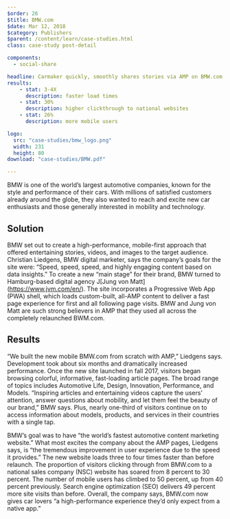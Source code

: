 ```yaml
---
$order: 26
$title: BMW.com
$date: Mar 12, 2018
$category: Publishers
$parent: /content/learn/case-studies.html
class: case-study post-detail

components:
  - social-share

headline: Carmaker quickly, smoothly shares stories via AMP on BMW.com
results:
    - stat: 3-4X
      description: faster load times
    - stat: 30%
      description: higher clickthrough to national websites
    - stat: 26%
      description: more mobile users

logo:
  src: "case-studies/bmw_logo.png"
  width: 231
  height: 80
download: "case-studies/BMW.pdf"

---
```



<div class="img-left">
    <amp-img width="400" height="754" layout="responsive" src="/static/img/case-studies/bmw_1.png"></amp-img>
</div>

BMW is one of the world’s largest automotive companies, known for the style and performance of their cars. With millions of satisfied customers already around the globe, they also wanted to reach and excite new car enthusiasts and those generally interested in mobility and technology.

## Solution

BMW set out to create a high-performance, mobile-first approach that offered entertaining stories, videos, and images to the target audience. Christian Liedgens, BMW digital marketer, says the company’s goals for the site were: “Speed, speed, speed, and highly engaging content based on data insights.” To create a new “main stage” for their brand, BMW turned to Hamburg-based digital agency J[Jung von Matt] (https://www.jvm.com/en/). The site incorporates a Progressive Web App (PWA) shell, which loads custom-built, all-AMP content to deliver a fast page experience for first and all following page visits. BMW and Jung von Matt are such strong believers in AMP that they used all across the completely relaunched BWM.com.

<div class="img-right">
    <amp-img width="400" height="754" layout="responsive" src="/static/img/case-studies/bmw_2.png"></amp-img>
</div>

## Results

“We built the new mobile BMW.com from scratch with AMP,” Liedgens says. Development took about six months and dramatically increased performance. Once the new site launched in fall 2017, visitors began browsing colorful, informative, fast-loading article pages. The broad range of topics includes Automotive Life, Design, Innovation, Performance, and Models. “Inspiring articles and entertaining videos capture the users’ attention, answer questions about mobility, and let them feel the beauty of our brand,” BMW says. Plus, nearly one-third of visitors continue on to access information about models, products, and services in their countries with a single tap.
 
BMW’s goal was to have “the world’s fastest automotive content marketing website.” What most excites the company about the AMP pages, Liedgens says, is “the tremendous improvement in user experience due to the speed it provides.” The new website loads three to four times faster than before relaunch. The proportion of visitors clicking through from BMW.com to a national sales company (NSC) website has soared from 8 percent to 30 percent.  The number of mobile users has climbed to 50 percent, up from 40 percent previously. Search engine optimization (SEO) delivers 49 percent more site visits than before. Overall, the company says, BMW.com now gives car lovers “a high-performance experience they’d only expect from a native app.”

